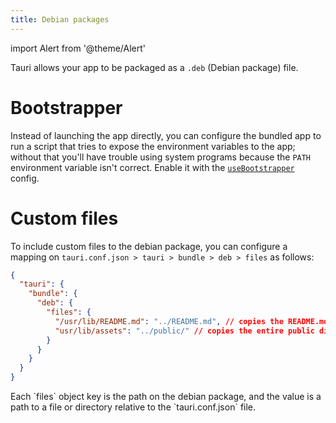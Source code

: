 ```yaml
---
title: Debian packages
---
```


import Alert from '@theme/Alert'

Tauri allows your app to be packaged as a `.deb` (Debian package) file.

# Bootstrapper

Instead of launching the app directly, you can configure the bundled app to run a script that tries to expose the environment variables to the app; without that you'll have trouble using system programs because the `PATH` environment variable isn't correct. Enable it with the <a href="/docs/api/config#tauri.bundle.deb.useBootstrapper">`useBootstrapper`</a> config.

# Custom files

To include custom files to the debian package, you can configure a mapping on `tauri.conf.json > tauri > bundle > deb > files` as follows:

```json
{
  "tauri": {
    "bundle": {
      "deb": {
        "files": {
          "/usr/lib/README.md": "../README.md", // copies the README.md file to /usr/lib/README.md
          "usr/lib/assets": "../public/" // copies the entire public directory to /usr/lib/assets
        }
      }
    }
  }
}
```

<Alert title="Note" icon="info-alt">
Each `files` object key is the path on the debian package, and the value is a path to a file or directory relative to the `tauri.conf.json` file.
</Alert>
